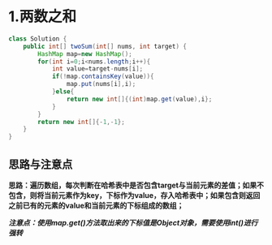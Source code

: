 # 1.两数之和

```java
class Solution {
    public int[] twoSum(int[] nums, int target) {
        HashMap map=new HashMap();
        for(int i=0;i<nums.length;i++){
            int value=target-nums[i];
            if(!map.containsKey(value)){
                map.put(nums[i],i);
            }else{
                return new int[]{(int)map.get(value),i};
            }
        }
        return new int[]{-1,-1};
    }
}
```

## 思路与注意点

**思路：遍历数组，每次判断在哈希表中是否包含target与当前元素的差值；如果不包含，则将当前元素作为key，下标作为value，存入哈希表中；如果包含则返回之前已有的元素的value和当前元素的下标组成的数组；**

***注意点：使用map.get()方法取出来的下标值是Object对象，需要使用int()进行强转***